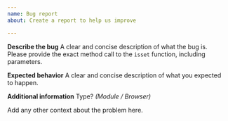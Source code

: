 ```yaml
---
name: Bug report
about: Create a report to help us improve

---
```


**Describe the bug**
A clear and concise description of what the bug is.  
Please provide the exact method call to the `isset` function, including parameters.

**Expected behavior**
A clear and concise description of what you expected to happen.

**Additional information**
Type? _(Module / Browser)_

Add any other context about the problem here.
